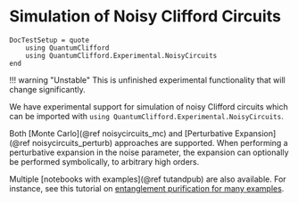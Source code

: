 # Simulation of Noisy Clifford Circuits

```@meta
DocTestSetup = quote
    using QuantumClifford
    using QuantumClifford.Experimental.NoisyCircuits
end
```

!!! warning "Unstable"
    This is unfinished experimental functionality that will change significantly.

We have experimental support for simulation of noisy Clifford circuits which can be imported with `using QuantumClifford.Experimental.NoisyCircuits`.

Both [Monte Carlo](@ref noisycircuits_mc) and [Perturbative Expansion](@ref noisycircuits_perturb) approaches are supported. When performing a perturbative expansion in the noise parameter, the expansion can optionally be performed symbolically, to arbitrary high orders.

Multiple [notebooks with examples](@ref tutandpub) are also available.
For instance, see this tutorial on [entanglement purification for many examples](https://github.com/QuantumSavory/QuantumClifford.jl/blob/master/docs/src/notebooks/Noisy_Circuits_Tutorial_with_Purification_Circuits.ipynb).